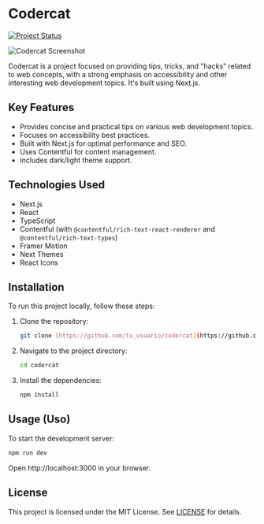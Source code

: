 # Codercat

[![Project Status](https://img.shields.io/badge/Project%20Status-Development-yellow)](https://shields.io/)

![Codercat Screenshot](screenshot.png)

Codercat is a project focused on providing tips, tricks, and "hacks" related to web concepts, with a strong emphasis on accessibility and other interesting web development topics. It's built using Next.js.

## Key Features

*   Provides concise and practical tips on various web development topics.
*   Focuses on accessibility best practices.
*   Built with Next.js for optimal performance and SEO.
*   Uses Contentful for content management.
*   Includes dark/light theme support.

## Technologies Used

*   Next.js
*   React
*   TypeScript
*   Contentful (with `@contentful/rich-text-react-renderer` and `@contentful/rich-text-types`)
*   Framer Motion
*   Next Themes
*   React Icons

## Installation 

To run this project locally, follow these steps:

1.  Clone the repository:

    ```bash
    git clone [https://github.com/tu_usuario/codercat](https://github.com/tu_usuario/codercat) // Reemplaza con la URL real
    ```

2.  Navigate to the project directory:

    ```bash
    cd codercat
    ```

3.  Install the dependencies:

    ```bash
    npm install
    ```

## Usage (Uso)

To start the development server:

```bash
npm run dev
```

Open http://localhost:3000 in your browser.

## License

This project is licensed under the MIT License. See [LICENSE](https://opensource.org/licenses/MIT) for details.
